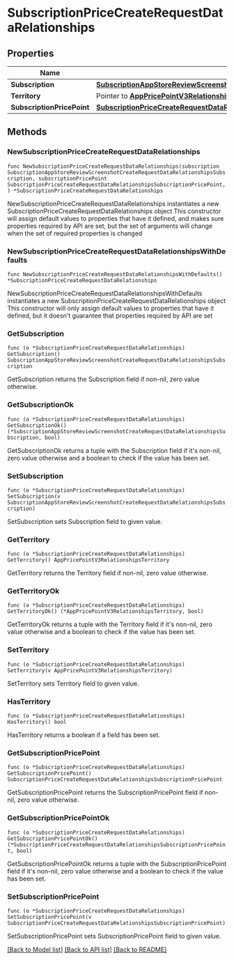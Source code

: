 # SubscriptionPriceCreateRequestDataRelationships

## Properties

Name | Type | Description | Notes
------------ | ------------- | ------------- | -------------
**Subscription** | [**SubscriptionAppStoreReviewScreenshotCreateRequestDataRelationshipsSubscription**](SubscriptionAppStoreReviewScreenshotCreateRequestDataRelationshipsSubscription.md) |  | 
**Territory** | Pointer to [**AppPricePointV3RelationshipsTerritory**](AppPricePointV3RelationshipsTerritory.md) |  | [optional] 
**SubscriptionPricePoint** | [**SubscriptionPriceCreateRequestDataRelationshipsSubscriptionPricePoint**](SubscriptionPriceCreateRequestDataRelationshipsSubscriptionPricePoint.md) |  | 

## Methods

### NewSubscriptionPriceCreateRequestDataRelationships

`func NewSubscriptionPriceCreateRequestDataRelationships(subscription SubscriptionAppStoreReviewScreenshotCreateRequestDataRelationshipsSubscription, subscriptionPricePoint SubscriptionPriceCreateRequestDataRelationshipsSubscriptionPricePoint, ) *SubscriptionPriceCreateRequestDataRelationships`

NewSubscriptionPriceCreateRequestDataRelationships instantiates a new SubscriptionPriceCreateRequestDataRelationships object
This constructor will assign default values to properties that have it defined,
and makes sure properties required by API are set, but the set of arguments
will change when the set of required properties is changed

### NewSubscriptionPriceCreateRequestDataRelationshipsWithDefaults

`func NewSubscriptionPriceCreateRequestDataRelationshipsWithDefaults() *SubscriptionPriceCreateRequestDataRelationships`

NewSubscriptionPriceCreateRequestDataRelationshipsWithDefaults instantiates a new SubscriptionPriceCreateRequestDataRelationships object
This constructor will only assign default values to properties that have it defined,
but it doesn't guarantee that properties required by API are set

### GetSubscription

`func (o *SubscriptionPriceCreateRequestDataRelationships) GetSubscription() SubscriptionAppStoreReviewScreenshotCreateRequestDataRelationshipsSubscription`

GetSubscription returns the Subscription field if non-nil, zero value otherwise.

### GetSubscriptionOk

`func (o *SubscriptionPriceCreateRequestDataRelationships) GetSubscriptionOk() (*SubscriptionAppStoreReviewScreenshotCreateRequestDataRelationshipsSubscription, bool)`

GetSubscriptionOk returns a tuple with the Subscription field if it's non-nil, zero value otherwise
and a boolean to check if the value has been set.

### SetSubscription

`func (o *SubscriptionPriceCreateRequestDataRelationships) SetSubscription(v SubscriptionAppStoreReviewScreenshotCreateRequestDataRelationshipsSubscription)`

SetSubscription sets Subscription field to given value.


### GetTerritory

`func (o *SubscriptionPriceCreateRequestDataRelationships) GetTerritory() AppPricePointV3RelationshipsTerritory`

GetTerritory returns the Territory field if non-nil, zero value otherwise.

### GetTerritoryOk

`func (o *SubscriptionPriceCreateRequestDataRelationships) GetTerritoryOk() (*AppPricePointV3RelationshipsTerritory, bool)`

GetTerritoryOk returns a tuple with the Territory field if it's non-nil, zero value otherwise
and a boolean to check if the value has been set.

### SetTerritory

`func (o *SubscriptionPriceCreateRequestDataRelationships) SetTerritory(v AppPricePointV3RelationshipsTerritory)`

SetTerritory sets Territory field to given value.

### HasTerritory

`func (o *SubscriptionPriceCreateRequestDataRelationships) HasTerritory() bool`

HasTerritory returns a boolean if a field has been set.

### GetSubscriptionPricePoint

`func (o *SubscriptionPriceCreateRequestDataRelationships) GetSubscriptionPricePoint() SubscriptionPriceCreateRequestDataRelationshipsSubscriptionPricePoint`

GetSubscriptionPricePoint returns the SubscriptionPricePoint field if non-nil, zero value otherwise.

### GetSubscriptionPricePointOk

`func (o *SubscriptionPriceCreateRequestDataRelationships) GetSubscriptionPricePointOk() (*SubscriptionPriceCreateRequestDataRelationshipsSubscriptionPricePoint, bool)`

GetSubscriptionPricePointOk returns a tuple with the SubscriptionPricePoint field if it's non-nil, zero value otherwise
and a boolean to check if the value has been set.

### SetSubscriptionPricePoint

`func (o *SubscriptionPriceCreateRequestDataRelationships) SetSubscriptionPricePoint(v SubscriptionPriceCreateRequestDataRelationshipsSubscriptionPricePoint)`

SetSubscriptionPricePoint sets SubscriptionPricePoint field to given value.



[[Back to Model list]](../README.md#documentation-for-models) [[Back to API list]](../README.md#documentation-for-api-endpoints) [[Back to README]](../README.md)


